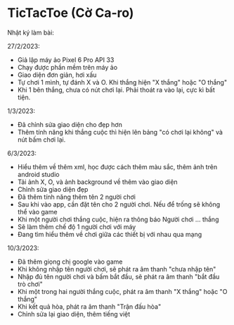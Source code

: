 # TicTacToe (Cờ Ca-ro)


Nhật ký làm bài:


27/2/2023:
  - Giả lập máy ảo Pixel 6 Pro API 33
  - Chạy được phần mềm trên máy ảo
  - Giao diện đơn giản, hơi xấu
  - Tự chơi 1 mình, tự đánh X và O. Khi thắng hiện "X thắng" hoặc "O thắng"
  - Khi 1 bên thắng, chưa có nút chơi lại. Phải thoát ra vào lại, cực kì bất tiện.
  
  
  
1/3/2023:
  - Đã chỉnh sửa giao diện cho đẹp hơn
  - Thêm tính năng khi thắng cuộc thì hiện lên bảng "có chơi lại không" và nút bấm chơi lại.
  


6/3/2023:
  - Hiểu thêm về thêm xml, học được cách thêm màu sắc, thêm ảnh trên android studio
  - Tải ảnh X, O, và ảnh background về thêm vào giao diện
  - Chỉnh sửa giao diện đẹp
  - Đã thêm tính năng thêm tên 2 người chơi
  - Sau khi vào app, cần đặt tên cho 2 người chơi. Nếu để trống sẽ không thể vào game
  - Khi một người chơi thắng cuộc, hiện ra thông báo Người chơi ... thắng
  - Sẽ làm thêm chế độ 1 người chơi với máy
  - Đang tìm hiểu thêm về chơi giữa các thiết bị với nhau qua mạng


10/3/2023:
  - Đã thêm giọng chị google vào game
  - Khi không nhập tên người chơi, sẽ phát ra âm thanh "chưa nhập tên"
  - Nhập đủ tên người chơi và bấm bắt đầu, sẽ phát ra âm thanh "bắt đầu trò chơi"
  - Khi một trong hai người thắng cuộc, phát ra âm thanh "X thắng" hoặc "O thắng"
  - Khi kết quả hòa, phát ra âm thanh "Trận đấu hòa"
  - Chỉnh sửa lại giao diện, thêm tiếng việt
